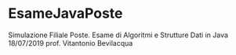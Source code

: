 # EsameJavaPoste
Simulazione Filiale Poste. Esame di Algoritmi e Strutture Dati in Java 18/07/2019 prof. Vitantonio Bevilacqua
